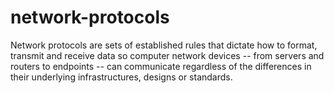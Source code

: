 # network-protocols
Network protocols are sets of established rules that dictate how to format, transmit and receive data so computer network devices -- from servers and routers to endpoints -- can communicate regardless of the differences in their underlying infrastructures, designs or standards.
